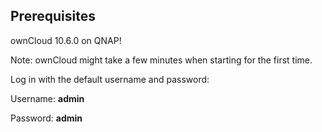 ## Prerequisites
ownCloud 10.6.0 on QNAP!

Note: ownCloud might take a few minutes when starting for the first time.

Log in with the default username and password:

Username: **admin**

Password: **admin**
